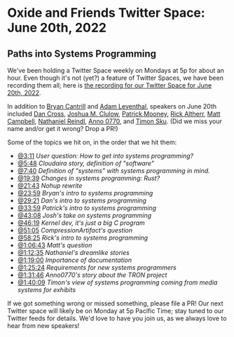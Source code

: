 # Oxide and Friends Twitter Space: June 20th, 2022

## Paths into Systems Programming

We've been holding a Twitter Space weekly on Mondays at 5p for about an hour.
Even though it's not (yet?) a feature of Twitter Spaces, we have been
recording them all; here is
[the recording for our Twitter Space for June 20th, 2022](https://youtu.be/IG1JVKeeaGs).

In addition to
[Bryan Cantrill](https://twitter.com/bcantrill) and
[Adam Leventhal](https://twitter.com/ahl),
speakers on June 20th included
[Dan Cross](https://twitter.com/DanCrossNYC),
[Joshua M. Clulow](https://twitter.com/jmclulow),
[Patrick Mooney](https://twitter.com/pfmooney),
[Rick Altherr](https://twitter.com/mxshift),
[Matt Campbell](https://twitter.com/mw_campbell),
[Nathaniel Reindl](https://twitter.com/nrr),
[Anno 0770](https://twitter.com/Anno0770),
and [Timon Sku](https://twitter.com/timonsku).
(Did we miss your name and/or get it wrong? Drop a PR!)

Some of the topics we hit on, in the order that we hit them:

- [@3:11](https://youtu.be/IG1JVKeeaGs?t=191)
  *User question: How to get into systems programming?*
- [@5:48](https://youtu.be/IG1JVKeeaGs?t=348)
  *Cloudaira story, definition of "software"*
- [@7:40](https://youtu.be/IG1JVKeeaGs?t=460)
  *Definition of "systems" with systems programming in mind.*
- [@19:39](https://youtu.be/IG1JVKeeaGs?t=1179)
  *Changes in systems programming: Rust?*
- [@21:43](https://youtu.be/IG1JVKeeaGs?t=1303)
  *Nohup rewrite*
- [@23:59](https://youtu.be/IG1JVKeeaGs?t=1439)
  *Bryan's intro to systems programming*
- [@29:21](https://youtu.be/IG1JVKeeaGs?t=1761)
  *Dan's intro to systems programming*
- [@33:59](https://youtu.be/IG1JVKeeaGs?t=2039)
  *Patrick's intro to systems programming*
- [@43:08](https://youtu.be/IG1JVKeeaGs?t=2588)
  *Josh's take on systems programming*
- [@46:19](https://youtu.be/IG1JVKeeaGs?t=2779)
  *Kernel dev, it's just a big C program*
- [@51:05](https://youtu.be/IG1JVKeeaGs?t=3065)
  *CompressionArtifact's question*
- [@58:25](https://youtu.be/IG1JVKeeaGs?t=3505)
  *Rick's intro to systems programming*
- [@1:06:43](https://youtu.be/IG1JVKeeaGs?t=4003)
  *Matt's question*
- [@1:12:35](https://youtu.be/IG1JVKeeaGs?t=4355)
  *Nathaniel's dreamlike stories*
- [@1:19:00](https://youtu.be/IG1JVKeeaGs?t=4740)
  *Importance of documentation*
- [@1:25:24](https://youtu.be/IG1JVKeeaGs?t=5124)
  *Requirements for new systems programmers*
- [@1:31:46](https://youtu.be/IG1JVKeeaGs?t=5506)
  *Anno0770's story about the TRON project*
- [@1:40:09](https://youtu.be/IG1JVKeeaGs?t=6009)
  *Timon's view of systems programming coming from media systems for exhibits*


If we got something wrong or missed something, please file a PR!
Our next Twitter space will likely be on Monday at 5p Pacific Time; stay tuned
to our Twitter feeds for details.  We'd love to have you join us, as we
always love to hear from new speakers!

